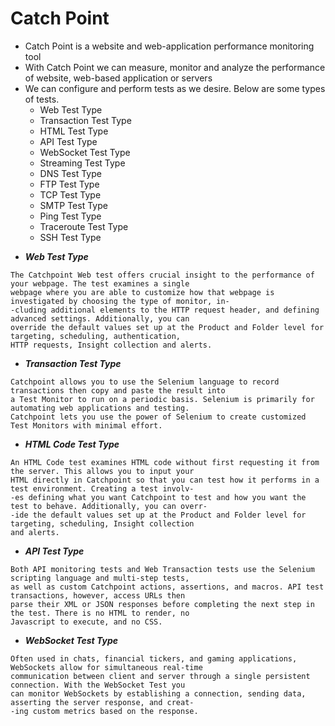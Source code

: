 # Catch Point

- Catch Point is a website and web-application performance monitoring tool
- With Catch Point we can measure, monitor and analyze the performance of website, web-based application or servers
- We can configure and perform tests as we desire. Below are some types of tests.
	- Web Test Type
	- Transaction Test Type
	- HTML Test Type
	- API Test Type
	- WebSocket Test Type
	- Streaming Test Type
	- DNS Test Type
	- FTP Test Type
	- TCP Test Type
	- SMTP Test Type
	- Ping Test Type
	- Traceroute Test Type
	- SSH Test Type

* ***Web Test Type***
```
The Catchpoint Web test offers crucial insight to the performance of your webpage. The test examines a single
webpage where you are able to customize how that webpage is investigated by choosing the type of monitor, in-
-cluding additional elements to the HTTP request header, and defining advanced settings. Additionally, you can
override the default values set up at the Product and Folder level for targeting, scheduling, authentication, 
HTTP requests, Insight collection and alerts.
```

* ***Transaction Test Type***
```
Catchpoint allows you to use the Selenium language to record transactions then copy and paste the result into
a Test Monitor to run on a periodic basis. Selenium is primarily for automating web applications and testing.
Catchpoint lets you use the power of Selenium to create customized Test Monitors with minimal effort.
```

* ***HTML Code Test Type***
```
An HTML Code test examines HTML code without first requesting it from the server. This allows you to input your
HTML directly in Catchpoint so that you can test how it performs in a test environment. Creating a test involv-
-es defining what you want Catchpoint to test and how you want the test to behave. Additionally, you can overr-
-ide the default values set up at the Product and Folder level for targeting, scheduling, Insight collection 
and alerts.
```

* ***API Test Type***
```
Both API monitoring tests and Web Transaction tests use the Selenium scripting language and multi-step tests,
as well as custom Catchpoint actions, assertions, and macros. API test transactions, however, access URLs then
parse their XML or JSON responses before completing the next step in the test. There is no HTML to render, no
Javascript to execute, and no CSS.
```

* ***WebSocket Test Type***
```
Often used in chats, financial tickers, and gaming applications, WebSockets allow for simultaneous real-time
communication between client and server through a single persistent connection. With the WebSocket Test you
can monitor WebSockets by establishing a connection, sending data, asserting the server response, and creat-
-ing custom metrics based on the response.
```


